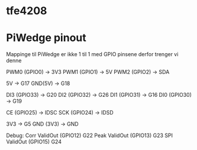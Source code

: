 # tfe4208

# PiWedge pinout
Mappinge til PiWedge er ikke 1 til 1 med GPIO pinsene derfor trenger vi denne

PWM0 (GPIO0) -> 3V3
PWM1 (GPIO1) -> 5V
PWM2 (GPIO2) -> SDA

5V -> G17
GND(5V) -> G18

DI3 (GPIO33) -> G20 
DI2 (GPIO32) -> G26
DI1 (GPIO31) -> G16
DI0 (GPIO30) -> G19

CE (GPIO25) -> IDSC
SCK (GPIO24) -> IDSD

3V3 -> G5
GND (3V3) -> GND

Debug:
Corr ValidOut (GPIO12) G22
Peak ValidOut (GPIO13) G23
SPI  ValidOut (GPIO15) G24